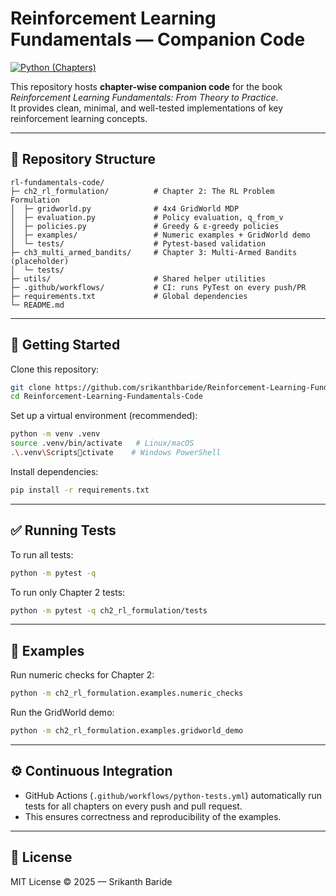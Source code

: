 # Reinforcement Learning Fundamentals — Companion Code

[![Python (Chapters)](https://github.com/srikanthbaride/Reinforcement-Learning-Fundamentals-Code/actions/workflows/python-tests.yml/badge.svg?branch=main)](https://github.com/srikanthbaride/Reinforcement-Learning-Fundamentals-Code/actions/workflows/python-tests.yml)


This repository hosts **chapter-wise companion code** for the book *Reinforcement Learning Fundamentals: From Theory to Practice*.  
It provides clean, minimal, and well-tested implementations of key reinforcement learning concepts.

---

## 📂 Repository Structure

```
rl-fundamentals-code/
├─ ch2_rl_formulation/          # Chapter 2: The RL Problem Formulation
│  ├─ gridworld.py              # 4x4 GridWorld MDP
│  ├─ evaluation.py             # Policy evaluation, q_from_v
│  ├─ policies.py               # Greedy & ε-greedy policies
│  ├─ examples/                 # Numeric examples + GridWorld demo
│  └─ tests/                    # Pytest-based validation
├─ ch3_multi_armed_bandits/     # Chapter 3: Multi-Armed Bandits (placeholder)
│  └─ tests/
├─ utils/                       # Shared helper utilities
├─ .github/workflows/           # CI: runs PyTest on every push/PR
├─ requirements.txt             # Global dependencies
└─ README.md
```

---

## 🚀 Getting Started

Clone this repository:

```bash
git clone https://github.com/srikanthbaride/Reinforcement-Learning-Fundamentals-Code.git
cd Reinforcement-Learning-Fundamentals-Code
```

Set up a virtual environment (recommended):

```bash
python -m venv .venv
source .venv/bin/activate   # Linux/macOS
.\.venv\Scriptsctivate    # Windows PowerShell
```

Install dependencies:

```bash
pip install -r requirements.txt
```

---

## ✅ Running Tests

To run all tests:

```bash
python -m pytest -q
```

To run only Chapter 2 tests:

```bash
python -m pytest -q ch2_rl_formulation/tests
```

---

## 🧪 Examples

Run numeric checks for Chapter 2:

```bash
python -m ch2_rl_formulation.examples.numeric_checks
```

Run the GridWorld demo:

```bash
python -m ch2_rl_formulation.examples.gridworld_demo
```

---

## ⚙️ Continuous Integration

- GitHub Actions (`.github/workflows/python-tests.yml`) automatically run tests for all chapters on every push and pull request.
- This ensures correctness and reproducibility of the examples.

---

## 📖 License

MIT License © 2025 — Srikanth Baride
